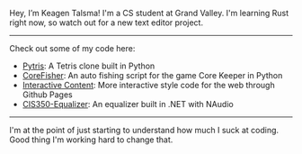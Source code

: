 Hey, I’m Keagen Talsma! I'm a CS student at Grand Valley. 
I'm learning Rust right now, so watch out for a new text editor project.

---
Check out some of my code here:
- [Pytris]: A Tetris clone built in Python
- [CoreFisher]: An auto fishing script for the game Core Keeper in Python
- [Interactive Content]: More interactive style code for the web through Github Pages 
- [CIS350-Equalizer]: An equalizer built in .NET with NAudio 
---
I'm at the point of just starting to understand how much I suck at coding.
Good thing I'm working hard to change that.

[Pytris]: <https://github.com/gammawyvern/pytris>
[CIS350-Equalizer]: <https://github.com/Ronan-Kelley/CIS350-Equalizer>
[CoreFisher]: <https://github.com/gammawyvern/core-fisher>
[Interactive Content]: <https://gammawyvern.github.io>
